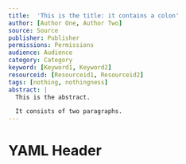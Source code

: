 ```yaml
---
title:  'This is the title: it contains a colon'
author: [Author One, Author Two]
source: Source
publisher: Publisher
permissions: Permissions
audience: Audience
category: Category
keyword: [Keyword1, Keyword2]
resourceid: [Resourceid1, Resourceid2]
tags: [nothing, nothingness]
abstract: |
  This is the abstract.

  It consists of two paragraphs.
---
```


# YAML Header
